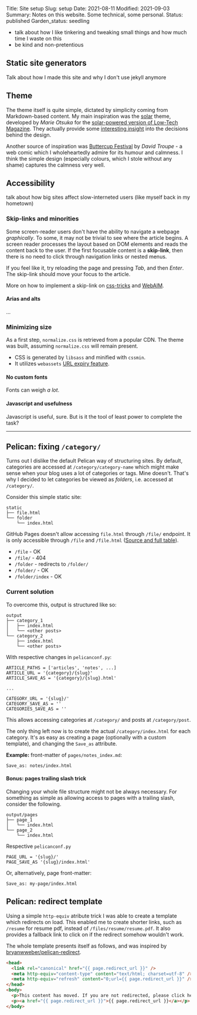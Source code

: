 Title: Site setup
Slug: setup
Date: 2021-08-11
Modified: 2021-09-03
Summary: Notes on this website. Some technical, some personal.
Status: published
Garden_status: seedling

- talk about how I like tinkering and tweaking small things and how much time I waste on this
- be kind and non-pretentious

## Static site generators

Talk about how I made this site and why I don't use jekyll anymore

## Theme

The theme itself is quite simple, dictated by simplicity coming from Markdown-based content. My main
inspiration was the [solar][ltm-gh] theme, developed by *Marie Otsuka* for the 
[solar-powered version of Low-Tech Magazine][ltm]. They actually provide some
[interesting insight][ltm-ab] into the decisions behind the design.

Another source of inspiration was [Buttercup Festival][bcf] by *David Troupe* - a web comic which I
wholeheartedly admire for its humour and calmness. I think the simple design (especially colours,
which I stole without any shame) captures the calmness very well.

## Accessibility

talk about how big sites affect slow-interneted users (like myself back in my hometown)

### Skip-links and minorities

Some screen-reader users don't have the ability to navigate a webpage *graphically*. To some, it may not be 
trivial to see where the article begins. A screen reader processes the layout based on DOM elements and
reads the content back to the user. If the first focusable content is a **skip-link**, then there is
no need to click through navigation links or nested menus.

If you feel like it, try reloading the page and pressing *Tab*, and then
*Enter*. The skip-link should move your focus to the article.

More on how to implement a skip-link on [css-tricks][cssskip] and [WebAIM][aimskip].

#### Arias and alts

...

### Minimizing size

As a first step, `normalize.css` is retrieved from a popular CDN. The theme was built, assuming
`normalize.css` will remain present.

- CSS is generated by `libsass` and minified with `cssmin`.
- It utilizes `webassets` [URL expiry feature][webass].

#### No custom fonts

Fonts can weigh *a lot*.

#### Javascript and usefulness

Javascript is useful, sure. But is it the tool of least power to complete the
task?

---

## Pelican: fixing `/category/`

Turns out I dislike the default Pelican way of structuring sites. By default, categories are accessed at
`/category/category-name` which might make sense when your blog uses a lot of categories or tags. Mine
doesn't. That's why I decided to let categories be viewed as *folders*, i.e. accessed at `/category/`.  

Consider this simple static site:

```
static
├── file.html
└── folder
    └── index.html
```

GitHub Pages doesn't allow accessing `file.html` through `/file/` endpoint. It is only accessible through
`/file` and `/file.html` ([Source and full table][trailing]).

- `/file` - OK
- `/file/` - 404
- `/folder` - redirects to `/folder/`
- `/folder/` - OK
- `/folder/index` - OK

### Current solution

To overcome this, output is structured like so:

```
output
├── category_1
│   ├── index.html
│   └── <other posts>
└── category_2
    ├── index.html
    └── <other posts>
```

With respective changes in `pelicanconf.py`:

```
ARTICLE_PATHS = ['articles', 'notes', ...]
ARTICLE_URL = '{category}/{slug}'
ARTICLE_SAVE_AS = '{category}/{slug}.html'

...

CATEGORY_URL = '{slug}/'
CATEGORY_SAVE_AS = ''
CATEGORIES_SAVE_AS = ''
```

This allows accessing categories at `/category/` and posts at `/category/post`.

The only thing left now is to create the actual `/category/index.html` for each category. It's 
as easy as creating a page (optionally with a custom template), and changing the `Save_as` attribute.

**Example:** front-matter of `pages/notes_index.md`:

```
Save_as: notes/index.html
```

#### Bonus: pages trailing slash trick

Changing your whole file structure might not be always necessary. For something as simple as allowing
access to pages with a trailing slash, consider the following.

```
output/pages
├── page_1
│   └── index.html
└── page_2
    └── index.html
```

Respective `pelicanconf.py`

```
PAGE_URL = '{slug}/'
PAGE_SAVE_AS '{slug}/index.html'
```

Or, alternatively, page front-matter:

```
Save_as: my-page/index.html
```

## Pelican: redirect template

Using a simple `http-equiv` atribute trick I was able to create a template which
redirects on load. This enabled me to create shorter links, such as `/resume` for resume pdf,
instead of `/files/resume/resume.pdf`. It also provides a fallback link to click on if the redirect
somehow wouldn't work.

The whole template presents itself as follows, and was inspired by
[bryanwweber/pelican-redirect][pelred].

```html
<head>
  <link rel="canonical" href="{{ page.redirect_url }}" />
  <meta http-equiv="content-type" content="text/html; charset=utf-8" />
  <meta http-equiv="refresh" content="0;url={{ page.redirect_url }}" />
</head>
<body>
  <p>This content has moved. If you are not redirected, please click here:</p>
  <p><a href="{{ page.redirect_url }}">{{ page.redirect_url }}</a></p>
</body>
```

[bcf]: http://buttercupfestival.com/
[ltm]: https://solar.lowtechmagazine.com/
[ltm-ab]: https://solar.lowtechmagazine.com/about.html
[ltm-gh]: https://github.com/lowtechmag/solar
[webass]: https://webassets.readthedocs.io/en/latest/expiring.html
[trailing]: https://github.com/slorber/trailing-slash-guide
[cssskip]: https://css-tricks.com/how-to-create-a-skip-to-content-link/
[aimskip]: https://webaim.org/techniques/skipnav/
[pelred]: https://github.com/bryanwweber/pelican-redirect
